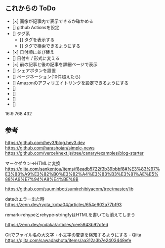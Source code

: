 ## これからの ToDo

- [×] 画像が記事内で表示できるか確かめる
- [] github Actionsを設定
- [] タグ系
  - [] タグを表示する
  - [] タグで検索できるようにする
- [×] 日付順に並び替え
- [] 日付を / 形式に変える
- [×] 前の記事と後の記事を詳細ページで表示
- [] シェアボタンを設置
- [] ページネーション(10件超えたら)
- [] Amazonのアフィリエイトリンクを設定できるようにする
- [] 
- [] 
- [] 
- [] 

16:9
768	432

## 参考
https://github.com/hey3/blog.hey3.dev
https://github.com/harashojan/simple-news
https://github.com/vercel/next.js/tree/canary/examples/blog-starter

マークダウン→HTMLに変換
https://qiita.com/sankentou/items/f8eadb5722f3b39bbbf8#%E3%83%97%E3%83%A9%E3%82%B0%E3%82%A4%E3%83%B3%E3%81%AE%E5%88%A9%E7%94%A8%E4%BE%8B

https://github.com/suuminbot/sumirehibiyacom/tree/master/lib


dateのエラー出た時
https://zenn.dev/ryota_koba04/articles/654e602a77bf93


remark-rehypeとrehype-stringfyはHTMLを書いても消えてしまう

https://zenn.dev/yodaka/articles/cee5943b92dfed

Gitでファイル名の大文字・小文字の変更を検知するようにする - Qiita
https://qiita.com/sawadashota/items/aa312a3b7e2403448efe